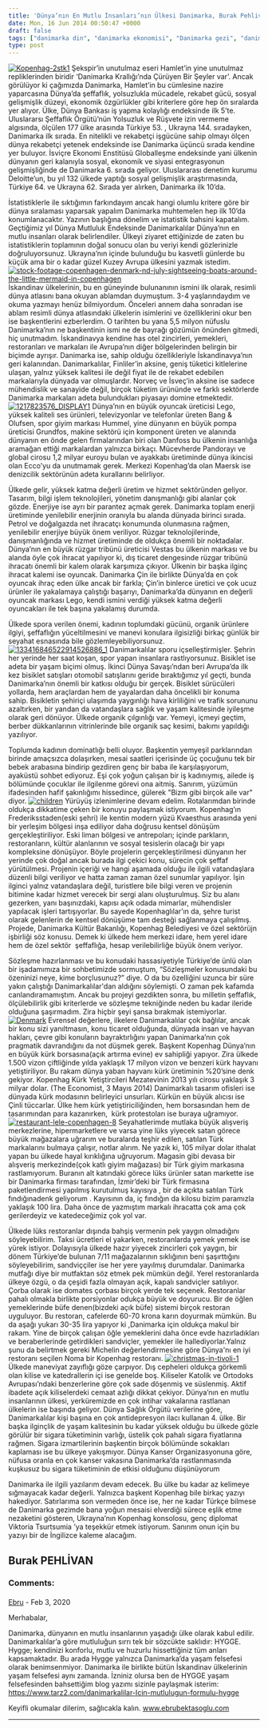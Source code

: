 ```yaml
---
title: 'Dünya’nın En Mutlu İnsanları’nın Ülkesi Danimarka, Burak Pehlivan'
date: Mon, 16 Jun 2014 00:50:47 +0000
draft: false
tags: ["danimarka din", "danimarka ekonomisi", "Danimarka gezi", "danimarka kadinlari", "Danimarka yazıları", "danimarkada spor", "danimarkada yasam", "Gezi", "Gezi ve Restoran", "kopenhag", "lego", "Spor", "Viktoria Tsurtsumia"]
type: post
---
```


[![Kopenhag-2stk1](http://burakpehlivan.org/wp-content/uploads/2014/06/Kopenhag-2stk1.jpg)](http://burakpehlivan.org/wp-content/uploads/2014/06/Kopenhag-2stk1.jpg)
Şekspir’in unutulmaz eseri Hamlet’in yine unutulmaz repliklerinden biridir ‘Danimarka Krallığı’nda Çürüyen Bir Şeyler var’. Ancak görülüyor ki çağımızda Danimarka, Hamlet’in bu cümlesine nazire yaparcasına Dünya’da şeffaflık, yolsuzlukla mücadele, rekabet gücü, sosyal gelişmişlik düzeyi, ekonomik özgürlükler gibi kriterlere göre hep ön sıralarda yer alıyor. Ülke, Dünya Bankası iş yapma kolaylığı endeksinde ilk 5’te. Uluslararsı Şeffaflık Örgütü’nün Yolsuzluk ve Rüşvete izin vermeme algısında, ölçülen 177 ülke arasında Türkiye 53. , Ukrayna 144. sıradayken, Danimarka ilk sırada. En nitelikli ve rekabetçi işgücüne sahip olmayı ölçen dünya rekabetçi yetenek endeksinde ise Danimarka üçüncü sırada kendine yer buluyor. İsviçre Ekonomi Enstitüsü Globalleşme endeksinde yani ülkenin dünyanın geri kalanıyla sosyal, ekonomik ve siyasi entegrasyonun gelişmişliğinde de Danimarka 6. sırada geliyor. Uluslararası denetim kurumu Deloitte’un, bu yıl 132 ülkede yaptığı sosyal gelişmişlik araştırmasında, Türkiye 64. ve Ukrayna 62. Sırada yer alırken, Danimarka ilk 10’da.

İstatistiklerle ile sıktığımın farkındayım ancak hangi olumlu kritere göre bir dünya sıralaması yaparsak yapalım Danimarka muhtemelen hep ilk 10’da konumlanacaktır. Yazının başlığına dönelim ve istatistik bahsini kapatalım. Geçtiğimiz yıl Dünya Mutluluk Endeksinde Danimarkalılar Dünya’nın en mutlu insanları olarak belirlendiler. Ülkeyi ziyaret ettiğinizde de zaten bu istatistiklerin toplamının doğal sonucu olan bu veriyi kendi gözlerinizle doğruluyorsunuz. Ukrayna’nın içinde bulunduğu bu kasvetli günlerde bu küçük ama bir o kadar güzel Kuzey Avrupa ülkesini yazmak istedim.
[![stock-footage-copenhagen-denmark-nd-july-sightseeing-boats-around-the-little-mermaid-in-copenhagen](http://burakpehlivan.org/wp-content/uploads/2014/06/stock-footage-copenhagen-denmark-nd-july-sightseeing-boats-around-the-little-mermaid-in-copenhagen.jpg)](http://burakpehlivan.org/wp-content/uploads/2014/06/stock-footage-copenhagen-denmark-nd-july-sightseeing-boats-around-the-little-mermaid-in-copenhagen.jpg)
İskandinav ülkelerinin, bu en güneyinde bulunanının ismini ilk olarak, resimli dünya atlasını bana okuyan ablamdan duymuştum. 3-4 yaşlarındaydım ve okuma yazmayı henüz bilmiyordum. Önceleri annem daha sonradan ise ablam resimli dünya atlasındaki ülkelerin isimlerini ve özelliklerini okur ben ise başkentlerini ezberlerdim. O tarihten bu yana 5,5 milyon nüfuslu Danimarka’nın ne başkentinin ismi ne de bayrağı gözümün önünden gitmedi, hiç unutmadım.
İskandinavya kendine has otel zincirleri, yemekleri, restoranları ve markaları ile Avrupa’nın diğer bölgelerinden belirgin bir biçimde ayrışır. Danimarka ise, sahip olduğu özellikleriyle İskandinavya’nın geri kalanından. Danimarkalılar, Finliler’in aksine, geniş tüketici kitlelerine ulaşan, yalnız yüksek kalitesi ile değil fiyat ile de rekabet edebilen markalarıyla dünyada var olmuşlardır. Norveç ve İsveç’in aksine ise sadece mühendislik ve sanayide değil, birçok tüketim ürününde ve farklı sektörlerde Danimarka markaları adeta bulundukları piyasayı domine etmektedir.
[![1217823576_DISPLAY1](http://burakpehlivan.org/wp-content/uploads/2014/06/1217823576_DISPLAY1.jpg)](http://burakpehlivan.org/wp-content/uploads/2014/06/1217823576_DISPLAY1.jpg)
Dünya’nın en büyük oyuncak üreticisi Lego, yüksek kaliteli ses ürünleri, televizyonlar ve telefonlar üreten Bang & Olufsen, spor giyim markası Hummel, yine dünyanın en büyük pompa üreticisi Grundfos, makine sektörü için komponent üreten ve alanında dünyanın en önde gelen firmalarından biri olan Danfoss bu ülkenin insanlığa aramağan ettiği markalardan yalnızca birkaçı. Mücevherde Pandorayı ve global cirosu 1,2 milyar euroyu bulan ve ayakkabı üretiminde dünya ikincisi olan Ecco’yu da unutmamak gerek. Merkezi Kopenhag’da olan Maersk ise denizcilik sektörünün adeta kurallarını belirliyor.

Ülkede gelir, yüksek katma değerli üretim ve hizmet sektöründen geliyor. Tasarım, bilgi işlem teknolojileri, yönetim danışmanlığı gibi alanlar çok gözde. Enerjiye ise ayrı bir parantez açmak gerek. Danimarka toplam enerji üretiminde yenilebilir enerjinin oranıyla bu alanda dünyada birinci sırada. Petrol ve doğalgazda net ihracatçı konumunda olunmasına rağmen, yenilebilir enerjiye büyük önem veriliyor. Rüzgar teknolojilerinde, danışmanlığında ve hizmet üretiminde de oldukça önemli bir noktadalar. Dünya’nın en büyük rüzgar tribünü üreticisi Vestas bu ülkenin markası ve bu alanda öyle çok ihracat yapılıyor ki, dış ticaret dengesinde rüzgar tribünü ihracatı önemli bir kalem olarak karşımıza çıkıyor. Ülkenin bir başka ilginç ihracat kalemi ise oyuncak. Danimarka Çin ile birlikte Dünya’da en çok oyuncak ihraç eden ülke ancak bir farkla; Çin’in binlerce üretici ve çok ucuz ürünler ile yakalamaya çalıştığı başarıyı, Danimarka’da dünyanın en değerli oyuncak markası Lego, kendi ismini verdiği yüksek katma değerli oyuncakları ile tek başına yakalamış durumda.

Ülkede spora verilen önemi, kadının toplumdaki gücünü, organik ürünlere ilgiyi, şeffaflığın yüceltilmesini ve manevi konulara ilgisizliği birkaç günlük bir seyahat esnasında bile gözlemleyebiliyorsunuz.
[![133416846522914526886_1](http://burakpehlivan.org/wp-content/uploads/2014/06/133416846522914526886_1.jpg)](http://burakpehlivan.org/wp-content/uploads/2014/06/133416846522914526886_1.jpg)
Danimarkalılar sporu içselleştirmişler. Şehrin her yerinde her saat koşan, spor yapan insanlara rastlıyorsunuz. Bisiklet ise adeta bir yaşam biçimi olmuş. İkinci Dünya Savaşı’ndan beri Avrupa’da ilk kez bisiklet satışları otomobil satışlarını geride bıraktığımız yıl geçti, bunda Danimarka’nın önemli bir katkısı olduğu bir gerçek. Bisiklet sürücüleri yollarda, hem araçlardan hem de yayalardan daha öncelikli bir konuma sahip. Bisikletin şehiriçi ulaşımda yaygınlığı hava kirliliğini ve trafik sorununu azaltırken, bir yandan da vatandaşlara sağlık ve yaşam kalitesinde iyileşme olarak geri dönüyor. Ülkede organik çılgınlığı var. Yemeyi, içmeyi geçtim, berber dükkanlarının vitrinlerinde bile organik saç kesimi, bakımı yapıldığı yazılıyor.

Toplumda kadının dominatlığı belli oluyor. Başkentin yemyeşil parklarından birinde amaçsızca dolaşırken, mesai saatleri içerisinde üç çocuğunu tek bir bebek arabasına bindirip gezdiren genç bir baba ile karşılaşıyorum, ayaküstü sohbet ediyoruz. Eşi çok yoğun çalışan bir iş kadınıymış, ailede iş bölümünde çocuklar ile ilgilenme görevi ona aitmiş. Sanırım, yüzümün ifadesinden hafif şakınlığımı hissedince, gülerek "Bizm gibi birçok aile var" diyor.
[![children](http://burakpehlivan.org/wp-content/uploads/2014/06/children.jpg)](http://burakpehlivan.org/wp-content/uploads/2014/06/children.jpg)
Yürüyüş izlenimlerine devam edelim. Rotalarımdan birinde oldukça dikkatime çeken bir konuyu paylaşmak istiyorum. Kopenhag’ın Frederiksstaden(eski şehri) ile kentin modern yüzü Kvaesthus arasında yeni bir yerleşim bölgesi inşa ediliyor daha doğrusu kentsel dönüşüm gerçekleştiriliyor. Eski liman bölgesi ve antrepoları; içinde parkların, restoranların, kültür alanlarının ve sosyal tesislerin olacağı bir yapı kompleksine dönüşüyor. Böyle projelerin gerçekleştirilmesi dünyanın her yerinde çok doğal ancak burada ilgi çekici konu, sürecin çok şeffaf yürütülmesi. Projenin içeriği ve hangi aşamada olduğu ile ilgili vatandaşlara düzenli bilgi veriliyor ve hatta zaman zaman özel sunumlar yapılıyor. İşin ilginci yalnız vatandaşlara değil, turistlere bile bilgi veren ve projenin bitimine kadar hizmet verecek bir sergi alanı oluşturulmuş. Siz bu alanı gezerken, yanı başınızdaki, kapısı açık odada mimarlar, mühendisler yapılacak işleri tartışıyorlar. Bu sayede Kopenhaglılar’ın da, şehre turist olarak gelenlerin de kentsel dönüşüme tam desteği sağlanmaya çalışılmış. Projede, Danimarka Kültür Bakanlığı, Kopenhag Belediyesi ve özel sektörüjn işbirliği söz konusu. Demek ki ülkede hem merkezi idare, hem yerel idare hem de özel sektör  şeffaflığa, hesap verilebilirliğe büyük önem veriyor.

Sözleşme hazırlanması ve bu konudaki hassasiyetiyle Türkiye’de ünlü olan bir işadamımıza bir sohbetimizde sormuştum, “Sözleşmeler konusundaki bu özeninizi neye, kime borçlusunuz?” diye. O da bu özelliğini uzunca bir süre yakın çalıştığı Danimarkalılar'dan aldığını söylemişti. O zaman pek kafamda canlandıramamıştım. Ancak bu projeyi gezdikten sonra, bu milletin şeffaflık, ölçülebilirlik gibi kriterlerde ve sözleşme tekniğinde neden bu kadar ileride olduğuna şaşırmadım. Zira hiçbir şeyi şansa bırakmak istemiyorlar.
[![Denmark](http://burakpehlivan.org/wp-content/uploads/2014/06/Denmark.jpg)](http://burakpehlivan.org/wp-content/uploads/2014/06/Denmark.jpg)
Evrensel değerlere, ilkelere Danimarkalılar çok bağlılar, ancak bir konu sizi yanıltmasın, konu ticaret olduğunda, dünyada insan ve hayvan hakları, çevre gibi konuların bayraktırlığını yapan Danimarka’nın çok pragmatik davrandığını da not düşmek gerek. Başkent Kopenhag Dünya’nın en büyük kürk borsasına(açık artırma evine) ev sahipliği yapıyor. Zira ülkede 1.500 vizon çiftliğinde yılda yaklaşık 17 milyon vizon ve benzeri kürk hayvanı yetiştiriliyor. Bu rakam dünya yaban hayvanı kürk üretiminin %20’sine denk gekiyor. Kopenhag Kürk Yetiştircileri Mezatevinin 2013 yılı cirosu yaklaşık 3 milyar dolar. (The Economist, 3 Mayıs 2014) Danimarkalı tasarım ofisleri ise dünyada kürk modasının belirleyici unsurları. Kürkün en büyük alıcısı ise Çinli tüccarlar. Ülke hem kürk yetiştiriciliğinden, hem borsasından hem de tasarımından para kazanırken,  kürk protestoları ise buraya uğramıyor.
[![restaurant-lele-copenhagen-8](http://burakpehlivan.org/wp-content/uploads/2014/06/restaurant-lele-copenhagen-8.jpg)](http://burakpehlivan.org/wp-content/uploads/2014/06/restaurant-lele-copenhagen-8.jpg)
Seyahatlerimde mutlaka büyük alışveriş merkezlerine, hipermarketlere ve varsa yine lüks yiyecek satan görece büyük mağazalara uğrarım ve buralarda teşhir edilen, satılan Türk markalarını bulmaya çalışır, notlar alırım. Ne yazık ki, 105 milyar dolar ithalat yapan bu ülkede hayal kırıklığına uğruyorum. Magasin gibi devasa bir alışveriş merkezinde(çok katlı giyim mağazası) bir Türk giyim markasına rastlamıyorum. Buranın alt katındaki görece lüks ürünler satan markette ise bir Danimarka firması tarafından, İzmir’deki bir Türk firmasına paketlendirmesi yapılmış kurutulmuş kayısıya , bir de açıkta satılan Türk fındığınadenk geliyorum . Kayısının da, iç fındığın da kilosu bizim paramızla yaklaşık 100 lira. Daha önce de yazmıştım markalı ihracatta çok ama çok gerilerdeyiz ve katedeceğimiz çok yol var.

Ülkede lüks restoranlar dışında bahşiş vermenin pek yaygın olmadığını söyleyebilirim. Taksi ücretleri el yakarken, restoranlarda yemek yemek ise yürek istiyor. Dolayısıyla ülkede hazır yiyecek zincirleri çok yaygın, bir dönem Türkiye’de bulunan 7/11 mağazalarının sıklığının beni şaşırttığını söyleyebilirim, sandviççiler ise her yere yayılmış durumdalar. Danimarka mutfağı diye bir mutfaktan söz etmek pek mümkün değil. Yerel restoranlarda ülkeye özgü, o da çeşidi fazla olmayan açık, kapalı sandviçler satılıyor. Çorba olarak ise domates çorbası birçok yerde tek seçenek. Restoranlar pahalı olmakla birlikte porsiyonlar odukça büyük ve doyurucu. Bir de öğlen yemeklerinde büfe denen(bizdeki açık büfe) sistemi birçok restoran uyguluyor. Bu restoran, cafelerde 60-70 krona karın doyurmak mümkün. Bu da aşağı yukarı 30-35 lira yapıyor ki ,Danimarka için oldukça makul bir rakam. Yine de birçok çalışan öğle yemeklerini daha önce evde hazırladıkları ve beraberlerinde getirdikleri sandviçler, yemekler ile hallediyorlar.Yalnız şunu da belirtmek gereki Michelin değerlendirmesine göre Dünya'nı en iyi restoranı seçilen Noma bir Kopenhag restoranı. 
[![christmas-in-tivoli-1](http://burakpehlivan.org/wp-content/uploads/2014/06/christmas-in-tivoli-1.jpg)](http://burakpehlivan.org/wp-content/uploads/2014/06/christmas-in-tivoli-1.jpg)
Ülkede maneviyat zayıflığı göze çarpıyor. Dış cepheleri oldukça görkemli olan kilise ve katedrallerin içi ise genelde boş. Kiliseler Katolik ve Ortodoks Avrupası’ndaki benzerlerine göre çok sade döşenmiş ve süslenmiş. Aktif ibadete açık kiliselerdeki cemaat azlığı dikkat çekiyor. Dünya’nın en mutlu insanlarının ülkesi, yerküremizde en çok intihar vakalarına rastlanan ülkelerin ise başında geliyor. Dünya Sağlık Örgütü verilerine göre, Danimarkalılar kişi başına en çok antidepresyon ilacı kullanan 4. ülke. Bir başka ilginçlik de yaşam kalitesinin bu kadar yüksek olduğu bu ülkede gözle görülür bir sigara tüketiminin varlığı, üstelik çok pahalı sigara fiyatlarına rağmen. Sigara izmartilerinin başkentin birçok bölümünde sokakları kaplaması ise bu ülkeye yakışmıyor. Dünya Kanser Organizasyonuna göre, nüfusa oranla en çok kanser vakasına Danimarka’da rastlanmasında kuşkusuz bu sigara tüketiminin de etkisi olduğunu düşünüyorum

Danimarka ile ilgili yazılarım devam edecek. Bu ülke bu kadar az kelimeye sığmayacak kadar değerli. Yalnızca başkent Kopenhag bile birkaç yazıyı hakediyor. Satırlarıma son vermeden önce ise, her ne kadar Türkçe bilmese de Danimarka gezimde bana yoğun mesaisi elverdiği sürece eşlik etme nezaketini gösteren, Ukrayna’nın Kopenhag konsolosu, genç diplomat Viktoria Tsurtsumia ’ya teşekkür etmek istiyorum. Sanırım onun için bu yazıyı bir de İngilizce kaleme alacağım.

**Burak PEHLİVAN**
---
### Comments:
#### 
[Ebru](http://www.ebrubektasoglu.com/ "ebrubektasoglu@gmail.com") - <time datetime="2020-02-26 15:09:51">Feb 3, 2020</time>

Merhabalar,

Danimarka, dünyanın en mutlu insanlarının yaşadığı ülke olarak kabul edilir. Danimarkalılar’a göre mutluluğun sırrı tek bir sözcükte saklıdır: HYGGE. Hygge; kendinizi konforlu, mutlu ve huzurlu hissettiğiniz tüm anları kapsamaktadır. Bu arada Hygge yalnızca Danimarka’da yaşam felsefesi olarak benimsenmiyor. Danimarka ile birlikte bütün İskandinav ülkelerinin yaşam felsefesi aynı zamanda. İzniniz olursa ben de HYGGE yaşam felsefesinden bahsettiğim blog yazımı sizinle paylaşmak isterim: https://www.tarz2.com/danimarkalilar-Icin-mutlulugun-formulu-hygge

Keyifli okumalar dilerim, sağlıcakla kalın.
www.ebrubektasoglu.com
<hr />
